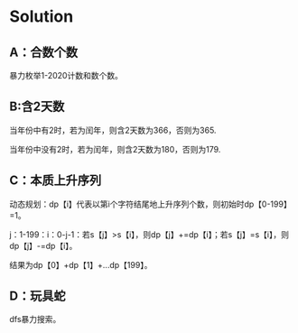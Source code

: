# Solution

## A：合数个数

暴力枚举1-2020计数和数个数。

## B:含2天数

当年份中有2时，若为闰年，则含2天数为366，否则为365.

当年份中没有2时，若为闰年，则含2天数为180，否则为179.

## C：本质上升序列

动态规划：dp【i】代表以第i个字符结尾地上升序列个数，则初始时dp【0-199】=1。

j：1-199：i：0-j-1：若s【j】>s【i】，则dp【j】+=dp【i】；若s【j】=s【i】，则dp【j】-=dp【i】。

结果为dp【0】+dp【1】+...dp【199】。

## D：玩具蛇

dfs暴力搜索。